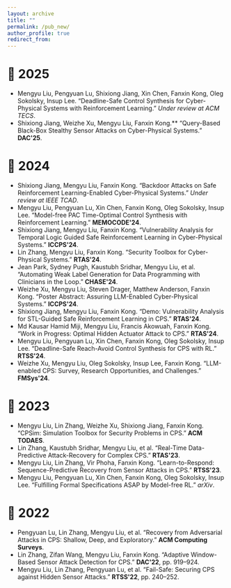 ```yaml
---
layout: archive
title: ""
permalink: /pub_new/
author_profile: true
redirect_from:
---
```


# 📝 2025
* Mengyu Liu, Pengyuan Lu, Shixiong Jiang, Xin Chen, Fanxin Kong, Oleg Sokolsky, Insup Lee. “Deadline-Safe Control Synthesis for Cyber-Physical Systems with Reinforcement Learning.” *Under review at ACM TECS*.
* Shixiong Jiang, Weizhe Xu, Mengyu Liu, Fanxin Kong.** “Query-Based Black-Box Stealthy Sensor Attacks on Cyber-Physical Systems.”  **DAC'25**.


# 📝 2024
* Shixiong Jiang, Mengyu Liu, Fanxin Kong. “Backdoor Attacks on Safe Reinforcement Learning-Enabled Cyber-Physical Systems.” *Under review at IEEE TCAD*.
* Mengyu Liu, Pengyuan Lu, Xin Chen, Fanxin Kong, Oleg Sokolsky, Insup Lee. “Model-free PAC Time-Optimal Control Synthesis with Reinforcement Learning.” **MEMOCODE'24**.
* Shixiong Jiang, Mengyu Liu, Fanxin Kong. “Vulnerability Analysis for Temporal Logic Guided Safe Reinforcement Learning in Cyber-Physical Systems.” **ICCPS'24**.
* Lin Zhang, Mengyu Liu, Fanxin Kong. “Security Toolbox for Cyber-Physical Systems.” **RTAS'24**.
* Jean Park, Sydney Pugh, Kaustubh Sridhar, Mengyu Liu, et al. “Automating Weak Label Generation for Data Programming with Clinicians in the Loop.” **CHASE'24**.
* Weizhe Xu, Mengyu Liu, Steven Drager, Matthew Anderson, Fanxin Kong. “Poster Abstract: Assuring LLM-Enabled Cyber-Physical Systems.” **ICCPS'24**.
* Shixiong Jiang, Mengyu Liu, Fanxin Kong. “Demo: Vulnerability Analysis for STL-Guided Safe Reinforcement Learning in CPS.” **RTAS'24**.
* Md Kausar Hamid Miji, Mengyu Liu, Francis Akowuah, Fanxin Kong. “Work in Progress: Optimal Hidden Actuator Attack to CPS.” **RTAS'24**.
* Mengyu Liu, Pengyuan Lu, Xin Chen, Fanxin Kong, Oleg Sokolsky, Insup Lee. “Deadline-Safe Reach-Avoid Control Synthesis for CPS with RL.” **RTSS'24**.
* Weizhe Xu, Mengyu Liu, Oleg Sokolsky, Insup Lee, Fanxin Kong. “LLM-enabled CPS: Survey, Research Opportunities, and Challenges.” **FMSys'24**.

# 📝 2023
* Mengyu Liu, Lin Zhang, Weizhe Xu, Shixiong Jiang, Fanxin Kong. “CPSim: Simulation Toolbox for Security Problems in CPS.” **ACM TODAES**.
* Lin Zhang, Kaustubh Sridhar, Mengyu Liu, et al. “Real-Time Data-Predictive Attack-Recovery for Complex CPS.” **RTAS'23**.
* Mengyu Liu, Lin Zhang, Vir Phoha, Fanxin Kong. “Learn-to-Respond: Sequence-Predictive Recovery from Sensor Attacks in CPS.” **RTSS'23**.
* Mengyu Liu, Pengyuan Lu, Xin Chen, Fanxin Kong, Oleg Sokolsky, Insup Lee. “Fulfilling Formal Specifications ASAP by Model-free RL.” *arXiv*.

# 📝 2022
* Pengyuan Lu, Lin Zhang, Mengyu Liu, et al. “Recovery from Adversarial Attacks in CPS: Shallow, Deep, and Exploratory.” **ACM Computing Surveys**.
* Lin Zhang, Zifan Wang, Mengyu Liu, Fanxin Kong. “Adaptive Window-Based Sensor Attack Detection for CPS.” **DAC'22**, pp. 919–924.
* Mengyu Liu, Lin Zhang, Pengyuan Lu, et al. “Fail-Safe: Securing CPS against Hidden Sensor Attacks.” **RTSS'22**, pp. 240–252.


